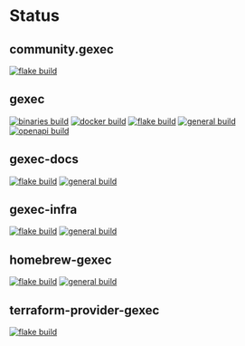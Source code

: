 # Status

## community.gexec
[![flake build](https://github.com/gexec/community.gexec/actions/workflows/flake.yml/badge.svg)](https://github.com/gexec/community.gexec/actions/workflows/flake.yml)

## gexec
[![binaries build](https://github.com/gexec/gexec/actions/workflows/binaries.yml/badge.svg)](https://github.com/gexec/gexec/actions/workflows/binaries.yml) [![docker build](https://github.com/gexec/gexec/actions/workflows/docker.yml/badge.svg)](https://github.com/gexec/gexec/actions/workflows/docker.yml) [![flake build](https://github.com/gexec/gexec/actions/workflows/flake.yml/badge.svg)](https://github.com/gexec/gexec/actions/workflows/flake.yml) [![general build](https://github.com/gexec/gexec/actions/workflows/general.yml/badge.svg)](https://github.com/gexec/gexec/actions/workflows/general.yml) [![openapi build](https://github.com/gexec/gexec/actions/workflows/openapi.yml/badge.svg)](https://github.com/gexec/gexec/actions/workflows/openapi.yml)

## gexec-docs
[![flake build](https://github.com/gexec/gexec-docs/actions/workflows/flake.yml/badge.svg)](https://github.com/gexec/gexec-docs/actions/workflows/flake.yml) [![general build](https://github.com/gexec/gexec-docs/actions/workflows/general.yml/badge.svg)](https://github.com/gexec/gexec-docs/actions/workflows/general.yml)

## gexec-infra
[![flake build](https://github.com/gexec/gexec-infra/actions/workflows/flake.yml/badge.svg)](https://github.com/gexec/gexec-infra/actions/workflows/flake.yml) [![general build](https://github.com/gexec/gexec-infra/actions/workflows/general.yml/badge.svg)](https://github.com/gexec/gexec-infra/actions/workflows/general.yml)

## homebrew-gexec
[![flake build](https://github.com/gexec/homebrew-gexec/actions/workflows/flake.yml/badge.svg)](https://github.com/gexec/homebrew-gexec/actions/workflows/flake.yml) [![general build](https://github.com/gexec/homebrew-gexec/actions/workflows/general.yml/badge.svg)](https://github.com/gexec/homebrew-gexec/actions/workflows/general.yml)

## terraform-provider-gexec
[![flake build](https://github.com/gexec/terraform-provider-gexec/actions/workflows/flake.yml/badge.svg)](https://github.com/gexec/terraform-provider-gexec/actions/workflows/flake.yml)
